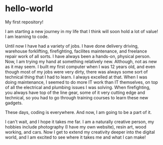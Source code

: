 # hello-world
My first repository!

I am starting a new journey in my life that I think will soon hold a lot of value! I am learning to code.

Until now I have had a variety of jobs. I have done delivery driving, warehouse forklifting, firefighting, facilites maintenance, and freelance repair work of all sorts. 
I have always been a hands-on, physical person. Now, I am trying my hand at something relatively new. Although, not as new as it may seem. 
I built my first computer when I was 12 years old, and even though most of my jobs were very dirty, there was always some sort of technical thing that I had to learn. I always excelled at that. When I was doing maintenance, I seemed to do more IT work than IT themselves, on top of all the electrical and plumbing issues I was solving. When firefighting, you always have top of the line gear, some of it very cutting edge and technical, so you had to go through training courses to learn these new gadgets. 

These days, coding is everywhere. 
And now, I am going to be a part of it. 

I can't wait, and I hope it takes me far. I am a naturally creative person, my hobbies include photography (I have my own website), resin art, wood working, and cars. Now I get to extend my creativity deeper into the digital world, and I am excited to see where it takes me and what I can make!

